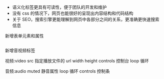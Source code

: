 - 语义化标签更具有可读性，便于团队的开发和维护
- 没有 css 的情况下，网页也能很好的呈现出内容结构和代码结构
- 关于 SEO，搜索引擎更能理解到网页中各部分之间的关系，更准确更快速搜索信息

新增表单元素和属性

```

```

新增音视频标签

视频:video src 指定播放文件的 url width height controls 控制台 loop 循环

音频:audio muted 静音属性 loop 循环 controls 控制条
